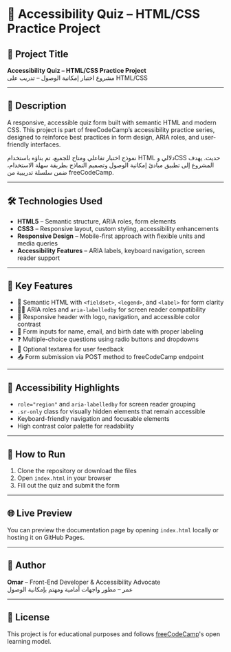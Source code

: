 # 📘 Accessibility Quiz – HTML/CSS Practice Project

## 🧠 Project Title  
**Accessibility Quiz – HTML/CSS Practice Project**  
مشروع اختبار إمكانية الوصول – تدريب على HTML/CSS

---

## 🎯 Description  
A responsive, accessible quiz form built with semantic HTML and modern CSS. This project is part of freeCodeCamp’s accessibility practice series, designed to reinforce best practices in form design, ARIA roles, and user-friendly interfaces.  

نموذج اختبار تفاعلي ومتاح للجميع، تم بناؤه باستخدام HTML دلالي وCSS حديث. يهدف المشروع إلى تطبيق مبادئ إمكانية الوصول وتصميم النماذج بطريقة سهلة الاستخدام، ضمن سلسلة تدريبية من freeCodeCamp.

---

## 🛠️ Technologies Used  
- **HTML5** – Semantic structure, ARIA roles, form elements  
- **CSS3** – Responsive layout, custom styling, accessibility enhancements  
- **Responsive Design** – Mobile-first approach with flexible units and media queries  
- **Accessibility Features** – ARIA labels, keyboard navigation, screen reader support

---


## 🧩 Key Features  
- 🧾 Semantic HTML with `<fieldset>`, `<legend>`, and `<label>` for form clarity  
- 🧑‍🦽 ARIA roles and `aria-labelledby` for screen reader compatibility  
- 🎨 Responsive header with logo, navigation, and accessible color contrast  
- 📅 Form inputs for name, email, and birth date with proper labeling  
- ❓ Multiple-choice questions using radio buttons and dropdowns  
- 📝 Optional textarea for user feedback  
- 📤 Form submission via POST method to freeCodeCamp endpoint

---

## 📱 Accessibility Highlights  
- `role="region"` and `aria-labelledby` for screen reader grouping  
- `.sr-only` class for visually hidden elements that remain accessible  
- Keyboard-friendly navigation and focusable elements  
- High contrast color palette for readability

---

## 🚀 How to Run  
1. Clone the repository or download the files  
2. Open `index.html` in your browser  
3. Fill out the quiz and submit the form

---

## 🌐 Live Preview  
You can preview the documentation page by opening `index.html` locally or hosting it on GitHub Pages.

---

## 📌 Author  
**Omar** – Front-End Developer & Accessibility Advocate  
عمر – مطور واجهات أمامية ومهتم بإمكانية الوصول

---

## 📢 License  
This project is for educational purposes and follows [freeCodeCamp](https://freecodecamp.org)'s open learning model.